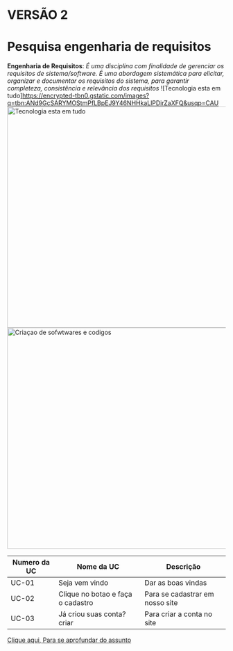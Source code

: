# VERSÃO 2
# Pesquisa engenharia de requisitos
**Engenharia de Requisitos**: _É uma disciplina com finalidade de gerenciar os requisitos de sistema/software. É uma abordagem sistemática para elicitar, organizar e documentar os requisitos do sistema, para garantir completeza, consistência e relevância dos requisitos_
![Tecnologia esta em tudo]https://encrypted-tbn0.gstatic.com/images?q=tbn:ANd9GcSARYMOStmPfLBpEJ9Y46NHHkaLlPDirZaXFQ&usqp=CAU
<img src="https://encrypted-tbn0.gstatic.com/images?q=tbn:ANd9GcSARYMOStmPfLBpEJ9Y46NHHkaLlPDirZaXFQ&usqp=CAU" alt="Tecnologia esta em tudo" width="508px">
<img src="https://mercadoonlinedigital.com/wp-content/uploads/2023/10/engenharia-de-requisitos-resumo.jpg" alt="Criaçao de sofwtwares e codigos" width="508px">

| Numero da UC | Nome da UC                        | Descrição                       |
|--------------|-----------------------------------|---------------------------------|
| UC-01        | Seja vem vindo                    | Dar as boas vindas              |
| UC-02        | Clique no botao e faça o cadastro | Para se cadastrar em nosso site |
| UC-03        | Já criou suas conta?criar         | Para criar a conta no site      |

[Clique aqui, Para se aprofundar do assunto](https://www.kaspersky.com.br/resource-center/definitions/what-is-social-engineering)




